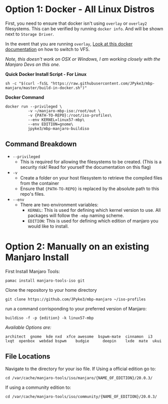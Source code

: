 # Option 1: Docker - All Linux Distros

First, you need to ensure that docker isn't using `overlay` or `overlay2` filesystems. This can be verified by running `docker info`. And will be shown next to `Storage Driver`.

In the event that you are running `overlay`, [Look at this docker documentation](https://docs.docker.com/storage/storagedriver/vfs-driver/) on how to switch to VFS.

*Note, this doesn't work on OSX or Windows, I am working closely with the Manjaro Devs on this one.*

**Quick Docker Install Script - For Linux**

```
sh -c "$(curl -fsSL "https://raw.githubusercontent.com/JPyke3/mbp-manjaro/master/build-in-docker.sh")"
```

**Docker Command**

```
docker run --privileged \
          -v ~/manjaro-mbp-iso:/root/out \
          -v {PATH-TO-REPO}:/root/iso-profiles\
          --env KERNEL=linux57-mbp\
          --env EDITION=gnome\
          jpyke3/mbp-manjaro-buildiso
```

## Command Breakdown

 - `--privileged`
   - This is required for allowing the filesystems to be created. (This is a security risk! Read for yourself the documentation on this flag)
 - `-v`
   - Create a folder on your host filesystem to retrieve the compiled files from the container
   - Ensure that `{PATH-TO-REPO}` is replaced by the absolute path to this repo's files.
 - `--env`
   - There are two environment variables:
     - `KERNEL`: This is used for defining which kernel version to use. All packages will follow the `-mbp` naming scheme.
     - `EDITION`: This is used for defining which edition of manjaro you would like to install.


# Option 2: Manually on an existing Manjaro Install

First Install Manjaro Tools:

```
pamac install manjaro-tools-iso git
```

Clone the repository to your home directory

```
git clone https://github.com/JPyke3/mbp-manjaro ~/iso-profiles
```

run a command corrisponding to your preferred version of Manjaro:

```
buildiso -f -p {edition} -k linux57-mbp
```

*Available Options are:*

```
architect  gnome  kde nxd  xfce awesome  bspwm-mate  cinnamon  i3    lxqt  openbox  webdad bspwm    budgie      deepin    lxde  mate  ukui
```

## File Locations 

Navigate to the directory for your iso file. If Using a official edition go to:

```
cd /var/cache/manjaro-tools/iso/manjaro/{NAME_OF_EDITION}/20.0.3/
```

If using a community edition to:

```
cd /var/cache/manjaro-tools/iso/community/{NAME_OF_EDITION}/20.0.3/
```
